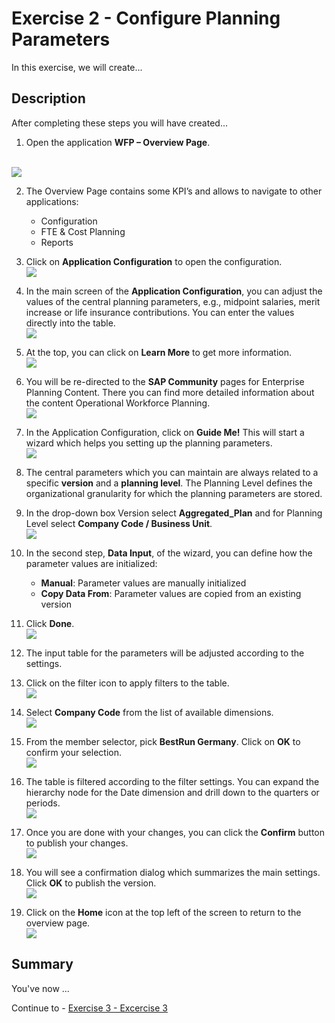 # Exercise 2 - Configure Planning Parameters

In this exercise, we will create...

## Description

After completing these steps you will have created...

1. Open the application **WFP – Overview Page**.

<br>![](/exercises/ex2/images/02_0001.png)

2. The Overview Page contains some KPI’s and allows to navigate to other applications:
    - Configuration
    - FTE & Cost Planning
    - Reports
3.	Click on **Application Configuration** to open the configuration.
<br>![](/exercises/ex2/images/02_0002.png)

4. In the main screen of the **Application Configuration**, you can adjust the values of the central planning parameters, e.g., midpoint salaries, merit increase or life insurance contributions. You can enter the values directly into the table.
<br>![](/exercises/ex2/images/02_0003.png)

5. At the top, you can click on **Learn More** to get more information.
<br>![](/exercises/ex2/images/02_0004.png)

6. You will be re-directed to the **SAP Community** pages for Enterprise Planning Content. There you can find more detailed information about the content Operational Workforce Planning.
<br>![](/exercises/ex2/images/02_0005.png)

7. In the Application Configuration, click on **Guide Me!** This will start a wizard which helps you setting up the planning parameters.
<br>![](/exercises/ex2/images/02_0006.png)

8. The central parameters which you can maintain are always related to a specific **version** and a **planning level**. The Planning Level defines the organizational granularity for which the planning parameters are stored.
9. In the drop-down box Version select **Aggregated_Plan** and for Planning Level select **Company Code / Business Unit**.
<br>![](/exercises/ex2/images/02_0007.png)

10.	In the second step, **Data Input**, of the wizard, you can define how the parameter values are initialized:
    - **Manual**: Parameter values are manually initialized
    - **Copy Data From**: Parameter values are copied from an existing version
11.	Click **Done**.
<br>![](/exercises/ex2/images/02_0008.png)

12. The input table for the parameters will be adjusted according to the settings.
13. Click on the filter icon to apply filters to the table.
<br>![](/exercises/ex2/images/02_0009.png)

14.	Select **Company Code** from the list of available dimensions.
<br>![](/exercises/ex2/images/02_0010.png)

15.	From the member selector, pick **BestRun Germany**. Click on **OK** to confirm your selection.
<br>![](/exercises/ex2/images/02_0011.png)

16.	The table is filtered according to the filter settings. You can expand the hierarchy node for the Date dimension and drill down to the quarters or periods.
<br>![](/exercises/ex2/images/02_0012.png)
17.	Once you are done with your changes, you can click the **Confirm** button to publish your changes.
<br>![](/exercises/ex2/images/02_0013.png)
18.	You will see a confirmation dialog which summarizes the main settings. Click **OK** to publish the version.
<br>![](/exercises/ex2/images/02_0014.png)
19.	Click on the **Home** icon at the top left of the screen to return to the overview page.
<br>![](/exercises/ex2/images/02_0015.png)





## Summary

You've now ...

Continue to - [Exercise 3 - Excercise 3 ](../ex3/README.md)
